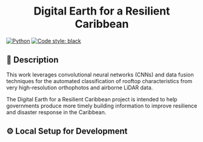 <div align="center">

# Digital Earth for a Resilient Caribbean

</div>

<a href="https://www.python.org/"><img alt="Python" src="https://img.shields.io/badge/-Python 3.9-blue?style=for-the-badge&logo=python&logoColor=white"></a>
<a href="https://black.readthedocs.io/en/stable/"><img alt="Code style: black" src="https://img.shields.io/badge/code%20style-black-black.svg?style=for-the-badge&labelColor=gray"></a>

## 📜 Description
This work leverages convolutional neural networks (CNNs) and data fusion techniques for the automated classification of rooftop  characteristics from very high-resolution orthophotos and airborne LiDAR data. 

The Digital Earth for a Resilient Caribbean project is intended to help governments produce more timely building information to improve resilience and disaster response in the Caribbean.

## ⚙️ Local Setup for Development
